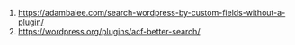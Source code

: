 1. https://adambalee.com/search-wordpress-by-custom-fields-without-a-plugin/
2. https://wordpress.org/plugins/acf-better-search/
